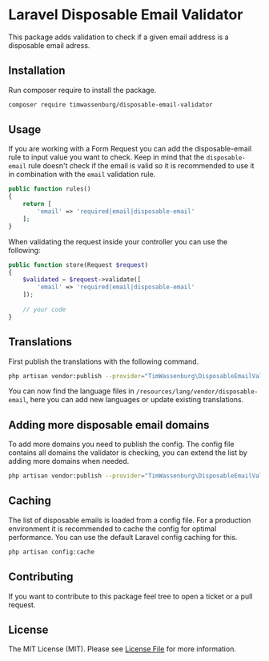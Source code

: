 # Laravel Disposable Email Validator
This package adds validation to check if a given email address is a disposable email adress. 

## Installation
Run composer require to install the package.
```bash
composer require timwassenburg/disposable-email-validator
```

## Usage
If you are working with a Form Request you can add the disposable-email rule to input value you want to check. 
Keep in mind that the ```disposable-email``` rule doesn't check if the email is valid so it is recommended
to use it in combination with the ```email``` validation rule.

```php
public function rules()
{
    return [
        'email' => 'required|email|disposable-email'
    ];
}
```

When validating the request inside your controller you can use the following:

```php
public function store(Request $request)
{
    $validated = $request->validate([
        'email' => 'required|email|disposable-email'
    ]);
    
    // your code
}
```

## Translations
First publish the translations with the following command.
```bash
php artisan vendor:publish --provider="TimWassenburg\DisposableEmailValidator\DisposableEmailServiceProvider" --tag="translations"
```
You can now find the language files in ```/resources/lang/vendor/disposable-email```, here you can add new languages or
update existing translations.

## Adding more disposable email domains
To add more domains you need to publish the config. The config file contains all domains the validator is checking, 
you can extend the list by adding more domains when needed.
```bash
php artisan vendor:publish --provider="TimWassenburg\DisposableEmailValidator\DisposableEmailServiceProvider" --tag="config"
```

## Caching
The list of disposable emails is loaded from a config file. For a production environment it is recommended to cache the
config for optimal performance. You can use the default Laravel config caching for this.

```bash
php artisan config:cache
```

## Contributing
If you want to contribute to this package feel tree to open a ticket or a pull request. 

## License

The MIT License (MIT). Please see [License File](LICENSE.md) for more information.

